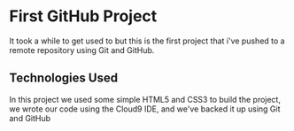 # First GitHub Project

It took a while to get used to but this is the first project that i've pushed to a remote repository using Git and GitHub.

## Technologies Used

In this project we used some simple HTML5 and CSS3 to build the project, we wrote our code using the Cloud9 IDE, and we've backed it up using Git and GitHub

